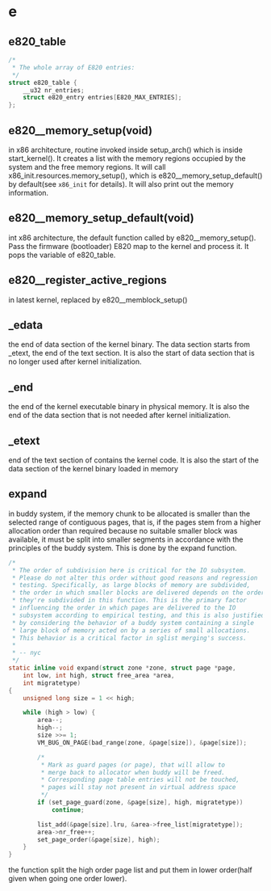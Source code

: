 # e

## e820_table

```c
/*
 * The whole array of E820 entries:
 */
struct e820_table {
	__u32 nr_entries;
	struct e820_entry entries[E820_MAX_ENTRIES];
};
```

## e820__memory_setup(void)
in x86 architecture, routine invoked inside setup_arch() which is inside start_kernel(). It creates a list with the memory regions occupied by the system and the free memory regions. It will call x86_init.resources.memory_setup(), which is e820__memory_setup_default() by default(see `x86_init` for details). It will also print out the memory information.

## e820__memory_setup_default(void)
int x86 architecture, the default function called by e820__memory_setup(). Pass the firmware (bootloader) E820 map to the kernel and process it. It pops the variable of e820_table.

## e820__register_active_regions
in latest kernel, replaced by e820__memblock_setup()

## _edata
the end of data section of the kernel binary. The data section starts from _etext, the end of the text section. It is also the start of data section that is no longer used after kernel initialization.

## _end
the end of the kernel executable binary in physical memory. It is also the end of the data section that is not needed after kernel initialization.

## _etext
end of the text section of contains the kernel code. It is also the start of the data section of the kernel binary loaded in memory

## expand
in buddy system, if the memory chunk to be allocated is smaller than the selected range of contiguous pages, that is, if the pages stem from a higher allocation order than required because no suitable smaller block was available, it must be split into smaller segments in accordance with the principles of the buddy system. This is done by the expand function.

```c
/*
 * The order of subdivision here is critical for the IO subsystem.
 * Please do not alter this order without good reasons and regression
 * testing. Specifically, as large blocks of memory are subdivided,
 * the order in which smaller blocks are delivered depends on the order
 * they're subdivided in this function. This is the primary factor
 * influencing the order in which pages are delivered to the IO
 * subsystem according to empirical testing, and this is also justified
 * by considering the behavior of a buddy system containing a single
 * large block of memory acted on by a series of small allocations.
 * This behavior is a critical factor in sglist merging's success.
 *
 * -- nyc
 */
static inline void expand(struct zone *zone, struct page *page,
	int low, int high, struct free_area *area,
	int migratetype)
{
	unsigned long size = 1 << high;

	while (high > low) {
		area--;
		high--;
		size >>= 1;
		VM_BUG_ON_PAGE(bad_range(zone, &page[size]), &page[size]);

		/*
		 * Mark as guard pages (or page), that will allow to
		 * merge back to allocator when buddy will be freed.
		 * Corresponding page table entries will not be touched,
		 * pages will stay not present in virtual address space
		 */
		if (set_page_guard(zone, &page[size], high, migratetype))
			continue;

		list_add(&page[size].lru, &area->free_list[migratetype]);
		area->nr_free++;
		set_page_order(&page[size], high);
	}
}
```

the function split the high order page list and put them in lower order(half given when going one order lower).